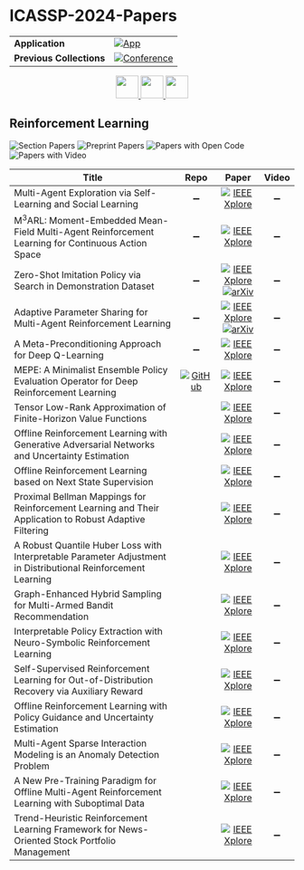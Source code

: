 # ICASSP-2024-Papers

<table>
    <tr>
        <td><strong>Application</strong></td>
        <td>
            <a href="https://huggingface.co/spaces/DmitryRyumin/NewEraAI-Papers" style="float:left;">
                <img src="https://img.shields.io/badge/🤗-NewEraAI--Papers-FFD21F.svg" alt="App" />
            </a>
        </td>
    </tr>
    <tr>
        <td><strong>Previous Collections</strong></td>
        <td>
            <a href="https://github.com/DmitryRyumin/ICASSP-2023-24-Papers/blob/main/README_2023.md">
                <img src="http://img.shields.io/badge/ICASSP-2023-0073AE.svg" alt="Conference">
            </a>
        </td>
    </tr>
</table>

<div align="center">
    <a href="https://github.com/DmitryRyumin/ICASSP-2023-24-Papers/blob/main/sections/2024/main/AASP-P3.md">
        <img src="https://cdn.jsdelivr.net/gh/DmitryRyumin/NewEraAI-Papers@main/images/left.svg" width="40" alt="" />
    </a>
    <a href="https://github.com/DmitryRyumin/ICASSP-2023-24-Papers/">
        <img src="https://cdn.jsdelivr.net/gh/DmitryRyumin/NewEraAI-Papers@main/images/home.svg" width="40" alt="" />
    </a>
    <a href="https://github.com/DmitryRyumin/ICASSP-2023-24-Papers/blob/main/sections/2024/main/MLSP-P7.md">
        <img src="https://cdn.jsdelivr.net/gh/DmitryRyumin/NewEraAI-Papers@main/images/right.svg" width="40" alt="" />
    </a>
</div>

## Reinforcement Learning

![Section Papers](https://img.shields.io/badge/Section%20Papers-soon-42BA16) ![Preprint Papers](https://img.shields.io/badge/Preprint%20Papers-soon-b31b1b) ![Papers with Open Code](https://img.shields.io/badge/Papers%20with%20Open%20Code-soon-1D7FBF) ![Papers with Video](https://img.shields.io/badge/Papers%20with%20Video-soon-FF0000)

| **Title** | **Repo** | **Paper** | **Video** |
|-----------|:--------:|:---------:|:---------:|
| Multi-Agent Exploration via Self-Learning and Social Learning | :heavy_minus_sign: | [![IEEE Xplore](https://img.shields.io/badge/IEEE-10446068-E4A42C.svg)](https://ieeexplore.ieee.org/document/10446068) | :heavy_minus_sign: |
| M<sup>3</sup>ARL: Moment-Embedded Mean-Field Multi-Agent Reinforcement Learning for Continuous Action Space | :heavy_minus_sign: | [![IEEE Xplore](https://img.shields.io/badge/IEEE-10448058-E4A42C.svg)](https://ieeexplore.ieee.org/document/10448058) | :heavy_minus_sign: |
| Zero-Shot Imitation Policy via Search in Demonstration Dataset | :heavy_minus_sign: | [![IEEE Xplore](https://img.shields.io/badge/IEEE-10447339-E4A42C.svg)](https://ieeexplore.ieee.org/document/10447339) <br /> [![arXiv](https://img.shields.io/badge/arXiv-2401.16398-b31b1b.svg)](https://arxiv.org/abs/2401.16398) | :heavy_minus_sign: |
| Adaptive Parameter Sharing for Multi-Agent Reinforcement Learning | :heavy_minus_sign: | [![IEEE Xplore](https://img.shields.io/badge/IEEE-10447262-E4A42C.svg)](https://ieeexplore.ieee.org/document/10447262) <br /> [![arXiv](https://img.shields.io/badge/arXiv-2312.09009-b31b1b.svg)](https://arxiv.org/abs/2312.09009) | :heavy_minus_sign: |
| A Meta-Preconditioning Approach for Deep Q-Learning | :heavy_minus_sign: | [![IEEE Xplore](https://img.shields.io/badge/IEEE-10446137-E4A42C.svg)](https://ieeexplore.ieee.org/document/10446137) | :heavy_minus_sign: |
| MEPE: A Minimalist Ensemble Policy Evaluation Operator for Deep Reinforcement Learning | [![GitHub](https://img.shields.io/github/stars/sweetice/MEPE?style=flat)](https://github.com/sweetice/MEPE) | [![IEEE Xplore](https://img.shields.io/badge/IEEE-10448009-E4A42C.svg)](https://ieeexplore.ieee.org/document/10448009) | :heavy_minus_sign: |
| Tensor Low-Rank Approximation of Finite-Horizon Value Functions |  | [![IEEE Xplore](https://img.shields.io/badge/IEEE-10448465-E4A42C.svg)](https://ieeexplore.ieee.org/document/10448465) | :heavy_minus_sign: |
| Offline Reinforcement Learning with Generative Adversarial Networks and Uncertainty Estimation |  | [![IEEE Xplore](https://img.shields.io/badge/IEEE-10446266-E4A42C.svg)](https://ieeexplore.ieee.org/document/10446266) | :heavy_minus_sign: |
| Offline Reinforcement Learning based on Next State Supervision |  | [![IEEE Xplore](https://img.shields.io/badge/IEEE-10446781-E4A42C.svg)](https://ieeexplore.ieee.org/document/10446781) | :heavy_minus_sign: |
| Proximal Bellman Mappings for Reinforcement Learning and Their Application to Robust Adaptive Filtering |  | [![IEEE Xplore](https://img.shields.io/badge/IEEE-10446701-E4A42C.svg)](https://ieeexplore.ieee.org/document/10446701) | :heavy_minus_sign: |
| A Robust Quantile Huber Loss with Interpretable Parameter Adjustment in Distributional Reinforcement Learning |  | [![IEEE Xplore](https://img.shields.io/badge/IEEE-10447501-E4A42C.svg)](https://ieeexplore.ieee.org/document/10447501) | :heavy_minus_sign: |
| Graph-Enhanced Hybrid Sampling for Multi-Armed Bandit Recommendation |  | [![IEEE Xplore](https://img.shields.io/badge/IEEE-10446562-E4A42C.svg)](https://ieeexplore.ieee.org/document/10446562) | :heavy_minus_sign: |
| Interpretable Policy Extraction with Neuro-Symbolic Reinforcement Learning |  | [![IEEE Xplore](https://img.shields.io/badge/IEEE-10446037-E4A42C.svg)](https://ieeexplore.ieee.org/document/10446037) | :heavy_minus_sign: |
| Self-Supervised Reinforcement Learning for Out-of-Distribution Recovery via Auxiliary Reward |  | [![IEEE Xplore](https://img.shields.io/badge/IEEE-10447216-E4A42C.svg)](https://ieeexplore.ieee.org/document/10447216) | :heavy_minus_sign: |
| Offline Reinforcement Learning with Policy Guidance and Uncertainty Estimation |  | [![IEEE Xplore](https://img.shields.io/badge/IEEE-10447908-E4A42C.svg)](https://ieeexplore.ieee.org/document/10447908) | :heavy_minus_sign: |
| Multi-Agent Sparse Interaction Modeling is an Anomaly Detection Problem |  | [![IEEE Xplore](https://img.shields.io/badge/IEEE-10446644-E4A42C.svg)](https://ieeexplore.ieee.org/document/10446644) | :heavy_minus_sign: |
| A New Pre-Training Paradigm for Offline Multi-Agent Reinforcement Learning with Suboptimal Data |  | [![IEEE Xplore](https://img.shields.io/badge/IEEE-10448500-E4A42C.svg)](https://ieeexplore.ieee.org/document/10448500) | :heavy_minus_sign: |
| Trend-Heuristic Reinforcement Learning Framework for News-Oriented Stock Portfolio Management |  | [![IEEE Xplore](https://img.shields.io/badge/IEEE-10447993-E4A42C.svg)](https://ieeexplore.ieee.org/document/10447993) | :heavy_minus_sign: |
